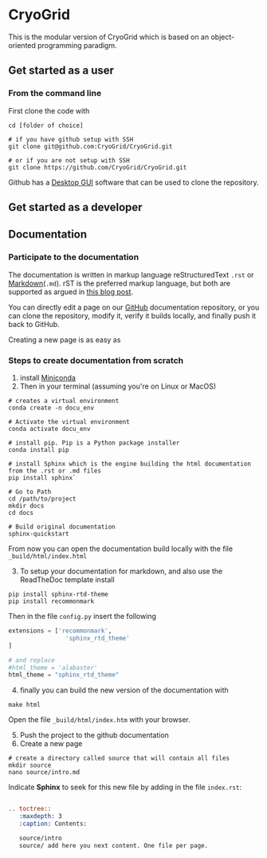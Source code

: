 # CryoGrid
This is the modular version of CryoGrid which is based on an object-oriented programming paradigm.

## Get started as a user

### From the command line

First clone the code with 
```
cd [folder of choice]

# if you have github setup with SSH
git clone git@github.com:CryoGrid/CryoGrid.git

# or if you are not setup with SSH
git clone https://github.com/CryoGrid/CryoGrid.git
```
Github has a [Desktop GUI]() software that can be used to clone the repository.

## Get started as a developer


## Documentation

### Participate to the documentation
The documentation is written in markup language reStructuredText `.rst` or [Markdown](https://www.markdownguide.org/basic-syntax/)(`.md`). rST is the preferred markup language, but both are supported as argued in [this blog post](https://www.ericholscher.com/blog/2016/mar/15/dont-use-markdown-for-technical-docs/).

You can directly edit a page on our [GitHub]() documentation repository, or you can clone the repository, modify it, verify it builds locally, and finally push it back to GitHub.

Creating a new page is as easy as 

### Steps to create documentation from scratch
1. install [Miniconda](https://docs.conda.io/en/latest/miniconda.html)
2. Then in your terminal (assuming you're on Linux or MacOS)
```shell
# creates a virtual environment
conda create -n docu_env

# Activate the virtual environment
conda activate docu_env

# install pip. Pip is a Python package installer
conda install pip

# install Sphinx which is the engine building the html documentation from the .rst or .md files
pip install sphinx`

# Go to Path
cd /path/to/project
mkdir docs
cd docs

# Build original documentation
sphinx-quickstart
```
From now you can open the documentation build locally with the file `_build/html/index.html`

3. To setup your documentation for markdown, and also use the ReadTheDoc template install
```shell
pip install sphinx-rtd-theme
pip install recommonmark
```

Then in the file `config.py` insert the following
```python
extensions = ['recommonmark', 
				'sphinx_rtd_theme'
]

# and replace
#html_theme = 'alabaster'
html_theme = "sphinx_rtd_theme"
```
4. finally you can build the new version of the documentation with
```shell
make html
```
Open the file `_build/html/index.htm` with your browser.

5. Push the project to the github documentation
6. Create a new page
```shell
# create a directory called source that will contain all files
mkdir source
nano source/intro.md
```
Indicate **Sphinx** to seek for this new file by adding in the file `index.rst`:
```rst

.. toctree::
   :maxdepth: 3
   :caption: Contents:

   source/intro
   source/ add here you next content. One file per page. 
```



